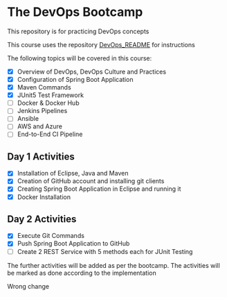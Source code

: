 # The DevOps Bootcamp

This repository is for practicing DevOps concepts 

This course uses the repository [DevOps_README](https://github.com/shubhamkushwah123/DevOps_README) for instructions

The following topics will be covered in this course:

- [x] Overview of DevOps, DevOps Culture and Practices
- [x] Configuration of Spring Boot Application  
- [x] Maven Commands
- [x] JUnit5 Test Framework
- [ ] Docker & Docker Hub
- [ ] Jenkins Pipelines
- [ ] Ansible
- [ ] AWS and Azure
- [ ] End-to-End CI Pipeline

## Day 1 Activities

- [x] Installation of Eclipse, Java and Maven
- [x] Creation of GitHub account and installing git clients
- [x] Creating Spring Boot Application in Eclipse and running it
- [x] Docker Installation

## Day 2 Activities

- [x] Execute Git Commands
- [x] Push Spring Boot Application to GitHub
- [ ] Create 2 REST Service with 5 methods each for JUnit Testing

The further activities will be added as per the bootcamp. The activities will be marked as done according to the implementation

Wrong change
